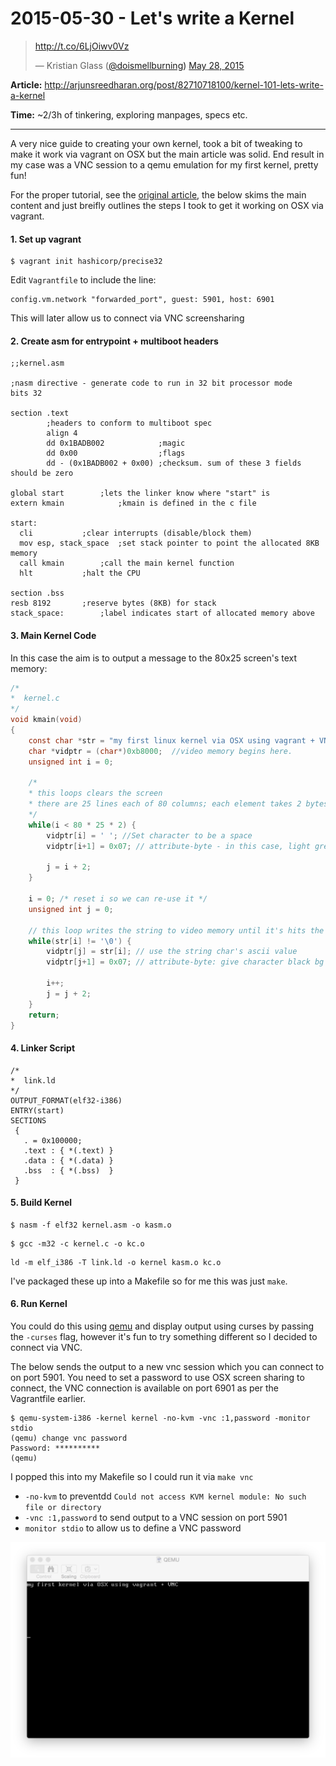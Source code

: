 # 2015-05-30 - Let's write a Kernel

<blockquote class="twitter-tweet" data-conversation="none" data-cards="hidden" data-partner="tweetdeck"><p lang="und" dir="ltr"><a href="http://t.co/6LjOiwv0Vz">http://t.co/6LjOiwv0Vz</a></p>&mdash; Kristian Glass (<a href="https://twitter.com/doismellburning">@doismellburning<a>) <a href="https://twitter.com/doismellburning/status/603982381272453120">May 28, 2015</a></blockquote>
<script async src="//platform.twitter.com/widgets.js" charset="utf-8"></script>

**Article:** http://arjunsreedharan.org/post/82710718100/kernel-101-lets-write-a-kernel

**Time:** ~2/3h of tinkering, exploring manpages, specs etc.

---

A very nice guide to creating your own kernel, took a bit of tweaking to make it
work via vagrant on OSX but the main article was solid. End result in my case was a VNC session to a qemu emulation for my first kernel, pretty fun!

For the proper tutorial, see the [original
article](http://arjunsreedharan.org/post/82710718100/kernel-101-lets-write-a-kernel), the below skims the main content and just breifly outlines the steps I took to get it working on OSX via vagrant.

#### 1. Set up vagrant

```
$ vagrant init hashicorp/precise32
```

Edit `Vagrantfile` to include the line:

```
config.vm.network "forwarded_port", guest: 5901, host: 6901
```

This will later allow us to connect via VNC screensharing

#### 2. Create asm for entrypoint + multiboot headers

```assembly
;;kernel.asm

;nasm directive - generate code to run in 32 bit processor mode
bits 32

section .text
        ;headers to conform to multiboot spec
        align 4
        dd 0x1BADB002            ;magic
        dd 0x00                  ;flags
        dd - (0x1BADB002 + 0x00) ;checksum. sum of these 3 fields should be zero

global start		;lets the linker know where "start" is
extern kmain	        ;kmain is defined in the c file

start:
  cli 			;clear interrupts (disable/block them)
  mov esp, stack_space	;set stack pointer to point the allocated 8KB memory
  call kmain		;call the main kernel function
  hlt		 	;halt the CPU

section .bss
resb 8192		;reserve bytes (8KB) for stack
stack_space:		;label indicates start of allocated memory above
```

#### 3. Main Kernel Code

In this case the aim is to output a message to the 80x25 screen's text memory:

```c
/*
*  kernel.c
*/
void kmain(void)
{
	const char *str = "my first linux kernel via OSX using vagrant + VNC";
	char *vidptr = (char*)0xb8000; 	//video memory begins here.
	unsigned int i = 0;

	/*
	* this loops clears the screen
	* there are 25 lines each of 80 columns; each element takes 2 bytes (16bit)
	*/
	while(i < 80 * 25 * 2) {
		vidptr[i] = ' '; //Set character to be a space
		vidptr[i+1] = 0x07; // attribute-byte - in this case, light grey on black screen
		
		j = i + 2;
	}

	i = 0; /* reset i so we can re-use it */
	unsigned int j = 0;
	
	// this loop writes the string to video memory until it's hits the null string terminator
	while(str[i] != '\0') {
		vidptr[j] = str[i]; // use the string char's ascii value
		vidptr[j+1] = 0x07; // attribute-byte: give character black bg and light grey fg
		
		i++;
		j = j + 2;
	}
	return;
}
```

#### 4. Linker Script

```ld
/*
*  link.ld
*/
OUTPUT_FORMAT(elf32-i386)
ENTRY(start)
SECTIONS
 {
   . = 0x100000;
   .text : { *(.text) }
   .data : { *(.data) }
   .bss  : { *(.bss)  }
 }
 ```

#### 5. Build Kernel

```
$ nasm -f elf32 kernel.asm -o kasm.o
```

```
$ gcc -m32 -c kernel.c -o kc.o
```

```
ld -m elf_i386 -T link.ld -o kernel kasm.o kc.o
```

I've packaged these up into a Makefile so for me this was just `make`.

#### 6. Run Kernel

You could do this using [qemu](http://wiki.qemu.org/Main_Page) and display
output using curses by passing the `-curses` flag, however it's fun to try
something different so I decided to connect via VNC.

The below sends the output
to a new vnc session which you can connect to on port 5901. You need to set a password to use
OSX screen sharing to connect, the VNC connection is available on port 6901 as
per the Vagrantfile earlier.

```
$ qemu-system-i386 -kernel kernel -no-kvm -vnc :1,password -monitor stdio
(qemu) change vnc password
Password: **********
(qemu)
```

I popped this into my Makefile so I could run it via `make vnc`

- `-no-kvm` to preventdd `Could not access KVM kernel module: No such file or directory`
- `-vnc :1,password` to send output to a VNC session on port 5901
- `monitor stdio` to allow us to define a VNC password

![](final-result.png)
